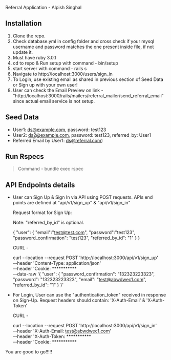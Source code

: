 Referral Application - Alpish Singhal

Installation
----------------------------------------------------------------
1. Clone the repo.
2. Check database.yml in config folder and cross check if your mysql username and password matches the one present inside file, if not update it.
3. Must have ruby 3.0.1 
4. cd to repo & Run setup with command - bin/setup
5. start server with command - rails s
6. Navigate to http://localhost:3000/users/sign_in
7. To Login, use existing email as shared in previous section of Seed Data or Sign up with your own user!
8. User can check the Email Preview on link - "http://localhost:3000/rails/mailers/referral_mailer/send_referral_email" since actual email service is not setup.

Seed Data
----------------------------------------------------------------
* User1: ds@example.com, password: test123
* User2: ds2@example.com, password: test123, referred_by: User1
* Referred Email by User1: ds@referral.com)

Run Rspecs
----------------------------------------------------------------
> Command - bundle exec rspec

API Endpoints details
----------------------------------------------------------------
* User can Sign Up & Sign In via API using POST requests. APIs end points are defined at "api/v1/sign_up" & "api/v1/sign_in"
  
  Request format for Sign Up:

  Note: "referred_by_id" is optional.

  {
   "user": {
    "email":"test@test.com",
    "password":"test123",
    "password_confirmation": "test123",
    "referred_by_id": "1"
   }
  }
  
  
  CURL - 
  
  curl --location --request POST 'http://localhost:3000/api/v1/sign_up' \
  --header 'Content-Type: application/json' \
  --header 'Cookie: *********** \
  --data-raw '{
       "user": {
   "password_confirmation": "132323223323",
   "password": "132323223323",
   "email": "test@abwdwec1.com",
   "referred_by_id": "1"
       }
  }'

* For Login, User can use the "authentication_token" received in response on Sign-Up. Request headers should contain: 'X-Auth-Email' & 'X-Auth-Token'


  CURL - 

  curl --location --request POST 'http://localhost:3000/api/v1/sign_in' \
  --header 'X-Auth-Email: test@abwdwec1.com' \
  --header 'X-Auth-Token: *********** \
  --header 'Cookie: ***********


  
You are good to go!!!!!
